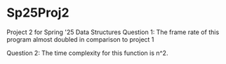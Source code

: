 # Sp25Proj2
Project 2 for Spring '25 Data Structures
Question 1: The frame rate of this program almost doubled in comparison to project 1

Question 2: The time complexity for this function is n^2.